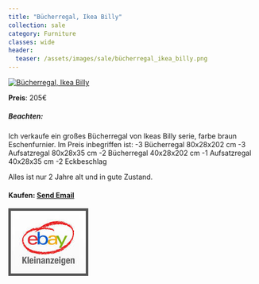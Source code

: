 ```yaml
---
title: "Bücherregal, Ikea Billy"
collection: sale
category: Furniture
classes: wide
header: 
  teaser: /assets/images/sale/bücherregal_ikea_billy.png
---
```




<a href="https://www.ebay-kleinanzeigen.de/s-anzeige/grosses-buecherregal-ikea-billy-237-cm-hohe/1540624931-88-9420">
  <img src="/assets/images/sale/bücherregal_ikea_billy.png" alt="Bücherregal, Ikea Billy">
</a>

**Preis**: 205€

##### Beachten:
Ich verkaufe ein großes Bücherregal von Ikeas Billy serie, farbe braun Eschenfurnier. Im Preis inbegriffen ist:
-3 Bücherregal 80x28x202 cm
-3 Aufsatzregal 80x28x35 cm
-2 Bücherregal 40x28x202 cm
-1 Aufsatzregal 40x28x35 cm
-2 Eckbeschlag

Alles ist nur 2 Jahre alt und in gute Zustand.

#### Kaufen: <a href = "mailto:digitaldasler@gmail.com?subject=Bücherregal, Ikea Billy">Send Email</a>

<a href="https://www.ebay-kleinanzeigen.de/s-anzeige/grosses-buecherregal-ikea-billy-237-cm-hohe/1540624931-88-9420">
  <img src="/assets/images/ebay.png" alt="Ebay Kleinanzeigen" style="border: 5px solid #555">
</a>


